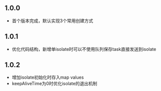 ## 1.0.0

* 首个版本完成，默认实现3个常用创建方式

## 1.0.1

* 优化代码结构，新增单isolate时可以不使用队列保存task直接发送到isolate

## 1.0.2

* 增加isolate初始化时存入map values
* keepAliveTime为0时优化isolate的退出机制
